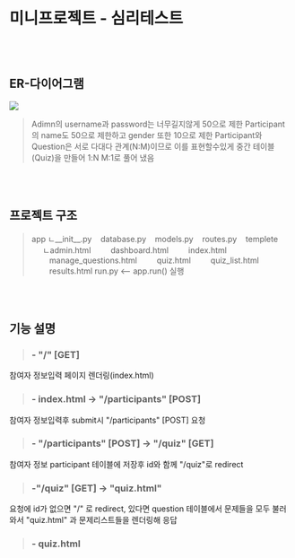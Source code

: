# 미니프로젝트 - 심리테스트 

<br/><br/>


## ER-다이어그램

![](https://velog.velcdn.com/images/wkdsh21/post/d0728196-49ef-4600-a68b-2d16a79e0451/image.jpg)

> Adimn의 username과 password는 너무길지않게 50으로 제한
Participant의 name도 50으로 제한하고 gender 또한 10으로 제한
Participant와 Question은 서로 다대다 관계(N:M)이므로 이를 표현할수있게
중간 테이블(Quiz)을 만들어 1:N M:1로 풀어 냈음

<br/><br/>

## 프로젝트 구조

>app
 ㄴ__init__.py
 &nbsp;&nbsp;&nbsp;database.py
 &nbsp;&nbsp;&nbsp;models.py
 &nbsp;&nbsp;&nbsp;routes.py
 &nbsp;&nbsp;&nbsp;templete
 &nbsp;&nbsp;&nbsp;&nbsp;&nbsp;ㄴadmin.html
 &nbsp;&nbsp;&nbsp;&nbsp;&nbsp;&nbsp;&nbsp;&nbsp;dashboard.html
 &nbsp;&nbsp;&nbsp;&nbsp;&nbsp;&nbsp;&nbsp;&nbsp;index.html
 &nbsp;&nbsp;&nbsp;&nbsp;&nbsp;&nbsp;&nbsp;&nbsp;manage_questions.html
 &nbsp;&nbsp;&nbsp;&nbsp;&nbsp;&nbsp;&nbsp;&nbsp;quiz.html
 &nbsp;&nbsp;&nbsp;&nbsp;&nbsp;&nbsp;&nbsp;&nbsp;quiz_list.html
 &nbsp;&nbsp;&nbsp;&nbsp;&nbsp;&nbsp;&nbsp;&nbsp;results.html
 run.py <-- app.run() 실행
 
 <br/><br/>
 
##  기능 설명
>### - "/" [GET]
참여자 정보입력 페이지 렌더링(index.html)

>### - index.html -> "/participants" [POST]
참여자 정보입력후 submit시 "/participants" [POST] 요청
 
>### - "/participants" [POST] -> "/quiz" [GET]
참여자 정보 participant 테이블에 저장후 id와 함께 "/quiz"로 redirect

>### -"/quiz" [GET] -> "quiz.html"
요청에 id가 없으면 "/" 로 redirect, 있다면 question 테이블에서
문제들을 모두 불러와서 "quiz.html" 과 문제리스트들을 렌더링해 응답

>### - quiz.html


 
